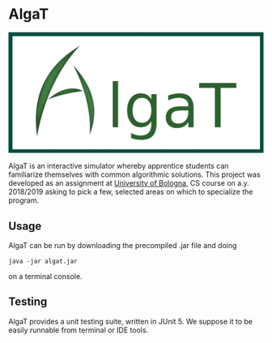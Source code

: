 # AlgaT

![AlgaT Logo][logo]

AlgaT is an interactive simulator whereby apprentice students can familiarize
themselves with common algorithmic solutions. This project was developed as an
assignment at [University of Bologna](https://www.unibo.it/en/), CS course on
a.y. 2018/2019 asking to pick a few, selected areas on which to specialize the
program.


## Usage
AlgaT can be run by downloading the precompiled .jar file and doing

```
java -jar algat.jar
```

on a terminal console.

## Testing
AlgaT provides a unit testing suite, written in JUnit 5. We suppose it to be
easily runnable from terminal or IDE tools.

[logo]: src/res/static/logo-medium.png "Logo"
